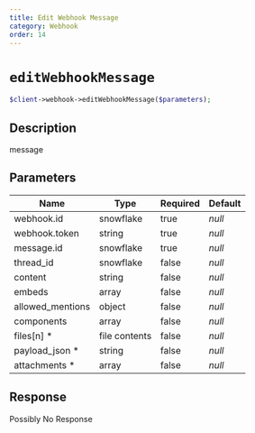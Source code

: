 ```yaml
---
title: Edit Webhook Message
category: Webhook
order: 14
---
```


# `editWebhookMessage`

```php
$client->webhook->editWebhookMessage($parameters);
```

## Description

message

## Parameters


Name | Type | Required | Default
--- | --- | --- | ---
webhook.id | snowflake | true | *null*
webhook.token | string | true | *null*
message.id | snowflake | true | *null*
thread_id | snowflake | false | *null*
content | string | false | *null*
embeds | array | false | *null*
allowed_mentions | object | false | *null*
components | array | false | *null*
files[n] * | file contents | false | *null*
payload_json * | string | false | *null*
attachments * | array | false | *null*

## Response

Possibly No Response

